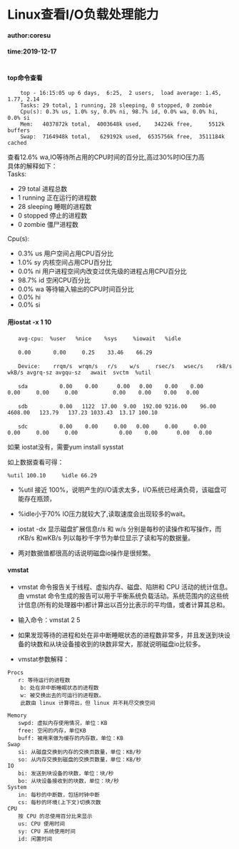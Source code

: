 # Linux查看I/O负载处理能力
#### author:coresu   
#### time:2019-12-17 
#



#### top命令查看
```
    top - 16:15:05 up 6 days,  6:25,  2 users,  load average: 1.45, 1.77, 2.14
    Tasks: 29 total, 1 running, 28 sleeping, 0 stopped, 0 zombie
    Cpu(s): 0.3% us, 1.0% sy, 0.0% ni, 98.7% id, 0.0% wa, 0.0% hi, 0.0% si
    Mem:   4037872k total,  4003648k used,    34224k free,     5512k buffers
    Swap:  7164948k total,   629192k used,  6535756k free,  3511184k cached
```
查看12.6% wa,IO等待所占用的CPU时间的百分比,高过30%时IO压力高   
具体的解释如下：   
Tasks:  

- 29 total 进程总数   
- 1 running 正在运行的进程数      
- 28 sleeping 睡眠的进程数     
- 0  stopped 停止的进程数    
- 0 zombie 僵尸进程数   

Cpu(s):   

- 0.3% us 用户空间占用CPU百分比   
- 1.0% sy 内核空间占用CPU百分比   
- 0.0% ni 用户进程空间内改变过优先级的进程占用CPU百分比   
- 98.7% id 空闲CPU百分比   
- 0.0% wa 等待输入输出的CPU时间百分比    
- 0.0% hi   
- 0.0% si  


#### 用iostat -x 1 10

```
　　avg-cpu:  %user   %nice    %sys     %iowait   %idle

　　0.00       0.00     0.25    33.46    66.29

　　Device:    rrqm/s  wrqm/s   r/s    w/s     rsec/s   wsec/s    rkB/s    wkB/s avgrq-sz avgqu-sz   await  svctm  %util

　　sda          0.00    0.00      0.00   0.00    0.00    0.00         0.00     0.00     0.00           0.00    0.00    0.00   0.00

　　sdb          0.00   1122  17.00  9.00  192.00 9216.00    96.00  4608.00   123.79   137.23 1033.43  13.17 100.10

　　sdc          0.00    0.00     0.00   0.00     0.00     0.00      0.00     0.00     0.00             0.00    0.00      0.00   0.00
```
如果 iostat没有，需要yum install sysstat　　   


如上数据查看可得：  
```
%util 100.10     %idle 66.29   
```

- %util 接近 100%，说明产生的I/O请求太多，I/O系统已经满负荷，该磁盘可能存在瓶颈，
- %idle小于70% IO压力就较大了,读取速度会出现较多的wait。

- iostat -dx 显示磁盘扩展信息r/s 和 w/s 分别是每秒的读操作和写操作，而rKB/s 和wKB/s 列以每秒千字节为单位显示了读和写的数据量。   
- 两对数据值都很高的话说明磁盘io操作是很频繁。


#### vmstat
- vmstat 命令报告关于线程、虚拟内存、磁盘、陷阱和 CPU 活动的统计信息。   
由 vmstat 命令生成的报告可以用于平衡系统负载活动。系统范围内的这些统计信息(所有的处理器中)都计算出以百分比表示的平均值，或者计算其总和。

- 输入命令：vmstat 2 5  
- 如果发现等待的进程和处在非中断睡眠状态的进程数非常多，并且发送到块设备的块数和从块设备接收到的块数非常大，那就说明磁盘io比较多。

- vmstat参数解释： 
```
Procs
　　r: 等待运行的进程数 
    b: 处在非中断睡眠状态的进程数 
    w: 被交换出去的可运行的进程数。
    此数由 linux 计算得出，但 linux 并不耗尽交换空间

Memory
　　swpd: 虚拟内存使用情况，单位：KB
　　free: 空闲的内存，单位KB
　　buff: 被用来做为缓存的内存数，单位：KB
Swap
　　si: 从磁盘交换到内存的交换页数量，单位：KB/秒
　　so: 从内存交换到磁盘的交换页数量，单位：KB/秒
IO
　　bi: 发送到块设备的块数，单位：块/秒
　　bo: 从块设备接收到的块数，单位：块/秒
System
　　in: 每秒的中断数，包括时钟中断
　　cs: 每秒的环境(上下文)切换次数
CPU
　　按 CPU 的总使用百分比来显示
　　us: CPU 使用时间
　　sy: CPU 系统使用时间
　　id: 闲置时间
```